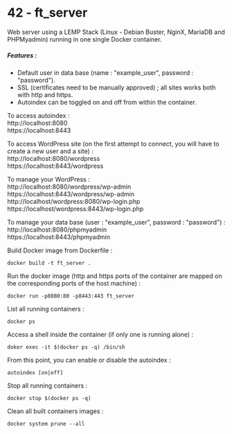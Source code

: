 # 42 - ft_server

Web server using a LEMP Stack (Linux - Debian Buster, NginX, MariaDB and
PHPMyadmin) running in one single Docker container.
##### Features :
- Default user in data base (name : "example_user", password : "password").
- SSL (certificates need to be manually approved) ; all sites works both with http and https.
- Autoindex can be toggled on and off from within the container.

To access autoindex :  
http://localhost:8080  
https://localhost:8443

To access WordPress site (on the first attempt to connect, you will have to create a new user and a site) :  
http://localhost:8080/wordpress  
https://localhost:8443/wordpress

To manage your WordPress :  
http://localhost:8080/wordpress/wp-admin  
https://localhost:8443/wordpress/wp-admin  
http://localhost/wordpress:8080/wp-login.php  
https://localhost/wordpress:8443/wp-login.php

To manage your data base (user : "example_user", password : "password") :  
http://localhost:8080/phpmyadmin  
https://localhost:8443/phpmyadmin

Build Docker image from Dockerfile :
```
docker build -t ft_server .
```
Run the docker image (http and https ports of the container are mapped on the corresponding ports of the host machine) :
```
docker run -p8080:80 -p8443:443 ft_server
```
List all running containers :
```
docker ps
```
Access a shell inside the container (if only one is running alone) :
```
doker exec -it $(docker ps -q) /bin/sh
```
From this point, you can enable or disable the autoindex :
```
autoindex [on|off]
```
Stop all running containers :
```
docker stop $(docker ps -q)
```
Clean all built containers images :
```
docker system prune --all
```
